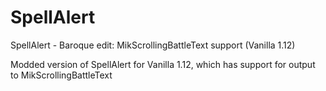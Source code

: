 # SpellAlert
SpellAlert - Baroque edit: MikScrollingBattleText support (Vanilla 1.12)

Modded version of SpellAlert for Vanilla 1.12, which has support for output to MikScrollingBattleText
